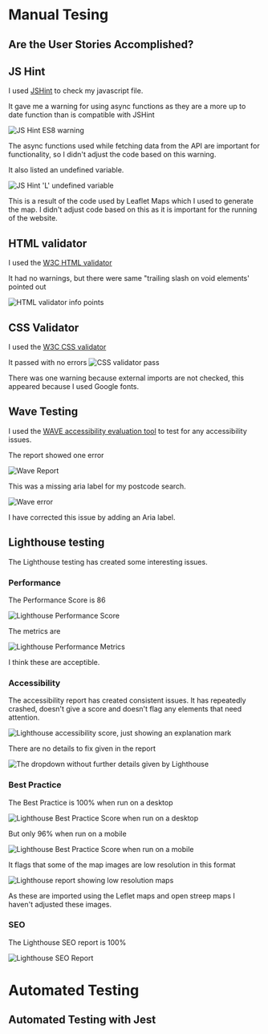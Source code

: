 # Manual Tesing

## Are the User Stories Accomplished?

## JS Hint

I used [JSHint](https://jshint.com/) to check my javascript file.

It gave me a warning for using async functions as they are a more up to date function than is compatible with JSHint

![JS Hint ES8 warning](../assets/docs-images/jshint-es8-warning.png)

The async functions used while fetching data from the API are important for functionality, so I didn't adjust the code based on this warning.

It also listed an undefined variable. 

![JS Hint 'L' undefined variable](../assets/docs-images/jshint-lmap-warning.png)

This is a result of the code used by Leaflet Maps which I used to generate the map. I didn't adjust code based on this as it is important for the running of the website.


## HTML validator

I used the [W3C HTML validator](https://validator.w3.org/)

It had no warnings, but there were same "trailing slash on void elements' pointed out 

![HTML validator info points](../assets/docs-images/html-validator.png)


## CSS Validator

I used the [W3C CSS validator](https://jigsaw.w3.org/css-validator/)

It passed with no errors
![CSS validator pass](../assets/docs-images/css-validator.png)

There was one warning because external imports are not checked, this appeared because I used Google fonts.

## Wave Testing

I used the [WAVE accessibility evaluation tool](https://wave.webaim.org/) to test for any accessibility issues. 

The report showed one error

![Wave Report](../assets/docs-images/wave-report.png)

This was a missing aria label for my postcode search.

![Wave error](../assets/docs-images/wave-error.png)

I have corrected this issue by adding an Aria label.

## Lighthouse testing

The Lighthouse testing has created some interesting issues.

### Performance

The Performance Score is 86

![Lighthouse Performance Score](../assets/docs-images/lighthouse-performance-score.png)

The metrics are

![Lighthouse Performance Metrics](../assets/docs-images/lighthouse-performance-metrics.png)

I think these are acceptible.

### Accessibility

The accessibility report has created consistent issues. It has repeatedly crashed, doesn't give a score and doesn't flag any elements that need attention.

![Lighthouse accessibility score, just showing an explanation mark](../assets/docs-images/lighthouse-problem-report.png)

There are no details to fix given in the report

![The dropdown without further details given by Lighthouse](../assets/docs-images/lighthouse-accessibility-error.png)










### Best Practice

The Best Practice is 100% when run on a desktop

![Lighthouse Best Practice Score when run on a desktop](../assets/docs-images/lighthouse-best-practice-desktop.png)

But only 96% when run on a mobile 

![Lighthouse Best Practice Score when run on a mobile](../assets/docs-images/lighthouse-best-practice-mob-score.png)

It flags that some of the map images are low resolution in this format

![Lighthouse report showing low resolution maps](../assets/docs-images/lighthouse-images-low-res.png)

As these are imported using the Leflet maps and open streep maps I haven't adjusted these images.

### SEO

The Lighthouse SEO report is 100%

![Lighthouse SEO Report](../assets/docs-images/lighthouse-seo.png)



# Automated Testing

## Automated Testing with Jest